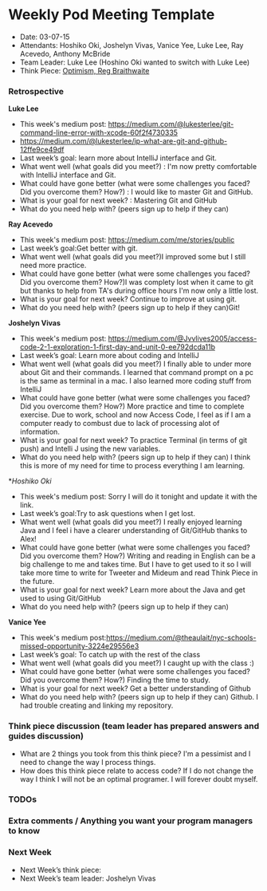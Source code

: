 # Weekly Pod Meeting Template

* Date: 03-07-15
* Attendants: Hoshiko Oki, Joshelyn Vivas, Vanice Yee, Luke Lee, Ray Acevedo, Anthony McBride
* Team Leader: Luke Lee (Hoshino Oki wanted to switch with Luke Lee)
* Think Piece: [Optimism, Reg Braithwaite](http://braythwayt.com/homoiconic/2009/05/01/optimism.html)

### Retrospective

**Luke Lee**

* This week's medium post: https://medium.com/@lukesterlee/git-command-line-error-with-xcode-60f2f4730335
* https://medium.com/@lukesterlee/ip-what-are-git-and-github-12ffe9ce49df
* Last week’s goal: learn more about IntelliJ interface and Git.
* What went well (what goals did you meet?) : I'm now pretty comfortable with IntelliJ interface and Git.
* What could have gone better (what were some challenges you faced? Did you overcome them? How?) : I would like to master Git and GitHub.
* What is your goal for next week? : Mastering Git and GitHub
* What do you need help with? (peers sign up to help if they can)

**Ray Acevedo**

* This week's medium post: https://medium.com/me/stories/public
* Last week’s goal:Get better with git.
* What went well (what goals did you meet?)I improved some but I still need more practice.
* What could have gone better (what were some challenges you faced? Did you overcome them? How?)I was complety lost when it came to git but thanks to help from TA's during office hours I'm now only a little lost.
* What is your goal for next week? Continue to improve at using git. 
* What do you need help with? (peers sign up to help if they can)Git!

**Joshelyn Vivas**

* This week's medium post: https://medium.com/@Jvvlives2005/access-code-2-1-exploration-1-first-day-and-unit-0-ee792dcda11b
* Last week’s goal: Learn more about coding and IntelliJ
* What went well (what goals did you meet?) I finally able to under more about Git and their commands. I learned that command prompt on a pc is the same as terminal in a mac. I also learned more coding stuff from IntelliJ
* What could have gone better (what were some challenges you faced? Did you overcome them? How?) More practice and time to complete exercise. Due to work, school and now Access Code, I feel as if I am a computer ready to combust due to lack of processing alot of information.
* What is your goal for next week? To practice Terminal (in terms of git push) and Intelli J using the new variables.
* What do you need help with? (peers sign up to help if they can) I think this is more of my need for time to process everything I am learning.

**Hoshiko Oki*

* This week's medium post:  Sorry I will do it tonight and update it with the link. 
* Last week’s goal:Try to ask questions when I get lost.
* What went well (what goals did you meet?)  I really enjoyed learning Java and I feel i have a clearer understanding of Git/GitHub thanks to Alex!
* What could have gone better (what were some challenges you faced? Did you overcome them? How?) Writing and reading in English can be a big challenge to me and takes time.  But I have to get used to it so I will take more time to write for Tweeter and Mideum and read Think Piece in the future. 
* What is your goal for next week?  Learn more about the Java and get used to using Git/GitHub
* What do you need help with? (peers sign up to help if they can) 

**Vanice Yee**

* This week's medium post:https://medium.com/@theaulait/nyc-schools-missed-opportunity-3224e29556e3
* Last week’s goal: To catch up with the rest of the class
* What went well (what goals did you meet?) I caught up with the class :)
* What could have gone better (what were some challenges you faced? Did you overcome them? How?) Finding the time to study. 
* What is your goal for next week? Get a better understanding of Github
* What do you need help with? (peers sign up to help if they can) Github. I had trouble creating and linking my repository. 

### Think piece discussion (team leader has prepared answers and guides discussion)

* What are 2 things you took from this think piece? I'm a pessimist and I need to change the way I process things.
* How does this think piece relate to access code? If I do not change the way I think I will not be an optimal programer. I will forever doubt myself.

### TODOs

### Extra comments / Anything you want your program managers to know

### Next Week

* Next Week’s think piece:
* Next Week’s team leader: Joshelyn Vivas


